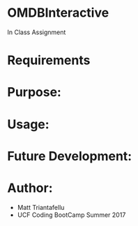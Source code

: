 # OMDBInteractive
In Class Assignment

# Requirements


# Purpose:


# Usage:


# Future Development:


# Author:
- Matt Triantafellu
- UCF Coding BootCamp Summer 2017
